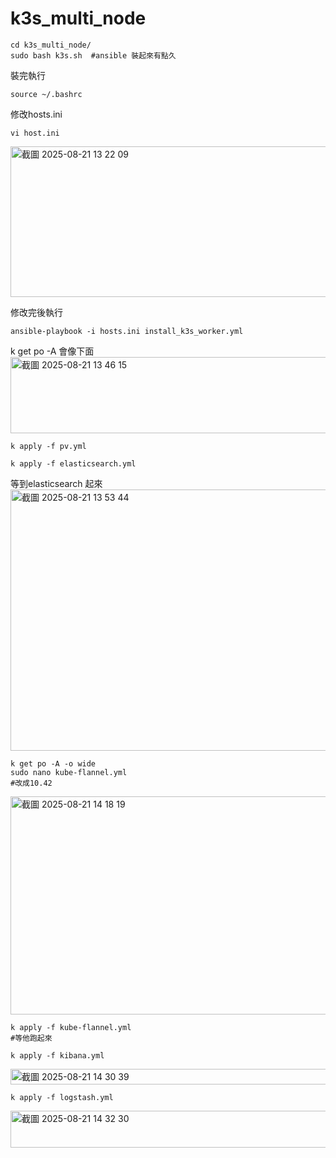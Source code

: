 # k3s_multi_node

```
cd k3s_multi_node/
sudo bash k3s.sh  #ansible 裝起來有點久
```
裝完執行
```
source ~/.bashrc  
```

修改hosts.ini
```
vi host.ini
```
<img width="867" height="241" alt="截圖 2025-08-21 13 22 09" src="https://github.com/user-attachments/assets/3fbd07a1-9bf1-4104-8024-18da59b0e7c5" />

修改完後執行
```
ansible-playbook -i hosts.ini install_k3s_worker.yml
```
k get po -A 會像下面
<img width="724" height="122" alt="截圖 2025-08-21 13 46 15" src="https://github.com/user-attachments/assets/6b007136-b190-4c16-b1dd-a317e27312d7" />
```
k apply -f pv.yml 
```
```
k apply -f elasticsearch.yml
```
等到elasticsearch 起來
<img width="1055" height="418" alt="截圖 2025-08-21 13 53 44" src="https://github.com/user-attachments/assets/9608d69e-7394-4103-a4b9-9fcd195c42f2" />
```
k get po -A -o wide
sudo nano kube-flannel.yml
#改成10.42
```
<img width="993" height="349" alt="截圖 2025-08-21 14 18 19" src="https://github.com/user-attachments/assets/b8955105-ea5a-4017-84df-b22677c8982f" />

```
k apply -f kube-flannel.yml
#等他跑起來
```
```
k apply -f kibana.yml
```
<img width="993" height="25" alt="截圖 2025-08-21 14 30 39" src="https://github.com/user-attachments/assets/765da19d-2a6f-4e87-897e-8ac27467a802" />

```
k apply -f logstash.yml
```
<img width="864" height="59" alt="截圖 2025-08-21 14 32 30" src="https://github.com/user-attachments/assets/f742f5c8-88a9-4806-9f08-ce9c72f5339b" />


